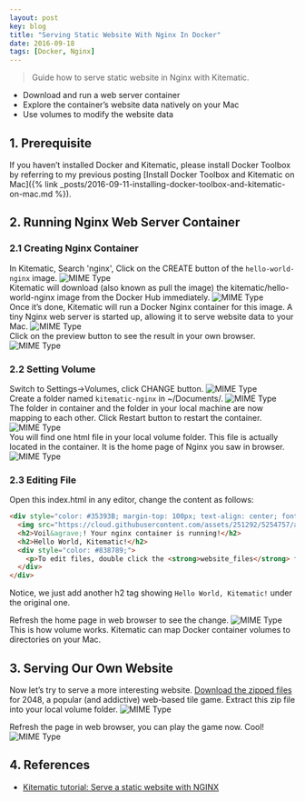 ```yaml
---
layout: post
key: blog
title: "Serving Static Website With Nginx In Docker"
date: 2016-09-18
tags: [Docker, Nginx]
---
```


> Guide how to serve static website in Nginx with Kitematic.
* Download and run a web server container
* Explore the container’s website data natively on your Mac
* Use volumes to modify the website data

## 1. Prerequisite
If you haven’t installed Docker and Kitematic, please install Docker Toolbox by referring to my previous posting [Install Docker Toolbox and Kitematic on Mac]({% link _posts/2016-09-11-installing-docker-toolbox-and-kitematic-on-mac.md %}).

## 2. Running Nginx Web Server Container
### 2.1 Creating Nginx Container
In Kitematic, Search 'nginx', Click on the CREATE button of the `hello-world-nginx` image.
![MIME Type](/public/pics/2016-09-18/search.png)  
Kitematic will download (also known as pull the image) the kitematic/hello-world-nginx image from the Docker Hub immediately.
![MIME Type](/public/pics/2016-09-18/download.png)  
Once it’s done, Kitematic will run a Docker Nginx container for this image. A tiny Nginx web server is started up, allowing it to serve website data to your Mac.
![MIME Type](/public/pics/2016-09-18/running.png)  
Click on the preview button to see the result in your own browser.
![MIME Type](/public/pics/2016-09-18/preview.png)  
### 2.2 Setting Volume
Switch to Settings->Volumes, click CHANGE button.
![MIME Type](/public/pics/2016-09-18/settings.png)  
Create a folder named `kitematic-nginx` in ~/Documents/.
![MIME Type](/public/pics/2016-09-18/createfolder.png)  
The folder in container and the folder in your local machine are now mapping to each other. Click Restart button to restart the container.
![MIME Type](/public/pics/2016-09-18/volume.png)  
You will find one html file in your local volume folder. This file is actually located in the container. It is the home page of Nginx you saw in browser.
![MIME Type](/public/pics/2016-09-18/index.png)  
### 2.3 Editing File
Open this index.html in any editor, change the content as follows:
```html
<div style="color: #35393B; margin-top: 100px; text-align: center; font-family: HelveticaNeue-Light, sans-serif;">
  <img src="https://cloud.githubusercontent.com/assets/251292/5254757/a08a277c-7981-11e4-9ec0-d49934859400.png">
  <h2>Voil&agrave;! Your nginx container is running!</h2>
  <h2>Hello World, Kitematic!</h2>
  <div style="color: #838789;">
    <p>To edit files, double click the <strong>website_files</strong> folder in Kitematic and edit the <strong>index.html</strong> file.</p>
  </div>
</div>
```
Notice, we just add another h2 tag showing `Hello World, Kitematic!` under the original one.

Refresh the home page in web browser to see the change.
![MIME Type](/public/pics/2016-09-18/newpreview.png)  
This is how volume works.
Kitematic can map Docker container volumes to directories on your Mac.

## 3. Serving Our Own Website
Now let’s try to serve a more interesting website. [Download the zipped files](https://github.com/gabrielecirulli/2048/archive/master.zip) for 2048, a popular (and addictive) web-based tile game. Extract this zip file into your local volume folder.
![MIME Type](/public/pics/2016-09-18/2048files.png)  

Refresh the page in web browser, you can play the game now. Cool!
![MIME Type](/public/pics/2016-09-18/2048.png)  

## 4. References
* [Kitematic tutorial: Serve a static website with NGINX](https://docs.docker.com/kitematic/nginx-web-server/)
